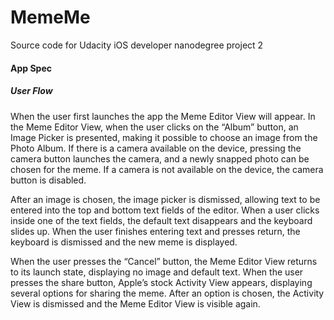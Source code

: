 # MemeMe
Source code for Udacity iOS developer nanodegree project 2

#### App Spec
##### User Flow
When the user first launches the app the Meme Editor View will appear.
In the Meme Editor View, when the user clicks on the “Album” button, an Image Picker is presented, making it possible to choose an image from the Photo Album. If there is a camera available on the device, pressing the camera button launches the camera, and a newly snapped photo can be chosen for the meme. If a camera is not available on the device, the camera button is disabled.

After an image is chosen, the image picker is dismissed, allowing text to be entered into the top and bottom text fields of the editor. When a user clicks inside one of the text fields, the default text disappears and the keyboard slides up. When the user finishes entering text and presses return, the keyboard is dismissed and the new meme is displayed.

When the user presses the “Cancel” button, the Meme Editor View returns to its launch state, displaying no image and default text.
When the user presses the share button, Apple’s stock Activity View appears, displaying several options for sharing the meme. After an option is chosen, the Activity View is dismissed and the Meme Editor View is visible again.
